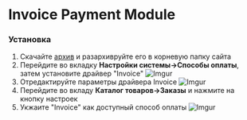 <h1>Invoice Payment Module</h1>

<h3>Установка</h3>

1. Скачайте [архив](https://github.com/Invoice-LLC/Invoice.Module.AmiroCMS/archive/master.zip) и разархивруйте его в корневую папку сайта
2. Перейдите во вкладку **Настройки системы->Способы оплаты**, затем установите драйвер "Invoice"
![Imgur](https://imgur.com/AX3Vcb3.png)
3. Отредактируйте параметры драйвера Invoice
![Imgur](https://imgur.com/3E36pXV.png)
4. Перейдите во вкладу **Каталог товаров->Заказы** и нажмите на кнопку настроек
5. Укжаите "Invoice" как доступный способ оплаты
![Imgur](https://imgur.com/10Ks6cX.png)
